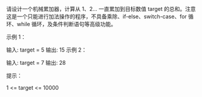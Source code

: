 请设计一个机械累加器，计算从 1、2... 一直累加到目标数值 target
的总和。注意这是一个只能进行加法操作的程序，不具备乘除、if-else、switch-case、for 循环、while
循环，及条件判断语句等高级功能。

示例 1：

输入: target = 5
输出: 15
示例 2：

输入: target = 7
输出: 28

提示：

1 <= target <= 10000
